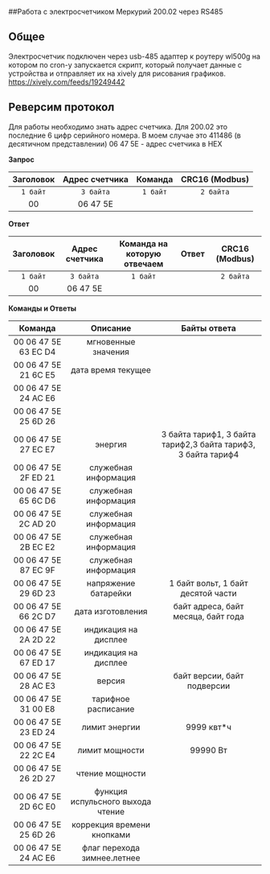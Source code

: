 ##Работа с электросчетчиком Меркурий 200.02 через RS485

Общее
--
Электросчетчик подключен через usb-485 адаптер к роутеру wl500g на котором по cron-у запускается скрипт, который
получает данные с устройства и отправляет их на xively для рисования графиков.
https://xively.com/feeds/19249442

Реверсим протокол
--
Для работы необходимо знать адрес счетчика. Для 200.02 это последние 6 цифр серийного номера.
В моем случае это 411486 (в десятичном представлении)
06 47 5E - адрес счетчика в HEX

**Запрос**

Заголовок| Адрес счетчика | Команда | CRC16 (Modbus) 
 :---: | :---: | :---: | :---: 
`1 байт` | `3 байта` | `1 байт` | `2 байта`
00 | 06 47 5E |  |

**Ответ**

Заголовок| Адрес счетчика | Команда на которую отвечаем | Ответ | CRC16 (Modbus) 
 :---: | :---: | :---: | :---: | :---: 
`1 байт` | `3 байта` | `1 байт` | |`2 байта`
00 | 06 47 5E | 

**Команды и Ответы**

Команда |  Описание |  Байты ответа
 :---: | :---: | :---:
00 06 47 5E 63 EC D4 | мгновенные значения
00 06 47 5E 21 6C E5 | дата время текущее
00 06 47 5E 24 AC E6 |
00 06 47 5E 25 6D 26 |
00 06 47 5E 27 EC E7 | энергия | 3 байта тариф1, 3 байта тариф2,3 байта тариф3, 3 байта тариф4                         
00 06 47 5E 2F ED 21 | служебная информация                                                      
00 06 47 5E 65 6C D6 | служебная информация                                
00 06 47 5E 2C AD 20 | служебная информация                                 
00 06 47 5E 2B EC E2 | служебная информация                                 
00 06 47 5E 87 EC 9F | служебная информация                                 
00 06 47 5E 29 6D 23 | напряжение батарейки | 1 байт вольт, 1 байт десятой части
00 06 47 5E 66 2C D7 | дата изготовления | байт адреса, байт месяца, байт года
00 06 47 5E 2A 2D 22 | индикация на дисплее
00 06 47 5E 67 ED 17 | индикация на дисплее                           
00 06 47 5E 28 AC E3 | версия | байт версии, байт подверсии
00 06 47 5E 31 00 E8 | тарифное расписание
00 06 47 5E 23 ED 24 | лимит энергии | 9999 квт*ч
00 06 47 5E 22 2C E4 | лимит мощности | 99990 Вт
00 06 47 5E 26 2D 27 | чтение мощности                             
00 06 47 5E 2D 6C E0 | функция испульсного выхода чтение                             
00 06 47 5E 25 6D 26 | коррекция времени кнопками                           
00 06 47 5E 24 AC E6 | флаг перехода зимнее.летнее
